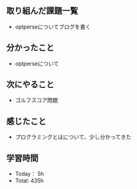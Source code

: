 ## 取り組んだ課題一覧
- optperseについてブログを書く
## 分かったこと
- optperseについて
## 次にやること
- ゴルフスコア問題
## 感じたこと
- プログラミングとはについて、少し分かってきた        
## 学習時間
- Today： 5h
- Total: 435h